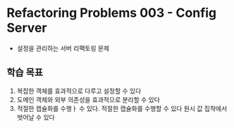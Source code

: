 # Refactoring Problems 003 - Config Server
- 설정을 관리하는 서버 리팩토링 문제

## 학습 목표
1. 복잡한 객체를 효과적으로 다루고 설정할 수 있다
2. 도메인 객체와 외부 의존성을 효과적으로 분리할 수 있다
3. 적절한 캡슐화를 수행ㅏ 수 있다.
   적절한 캡슐화를 수행할 수 있다
   원시 값 집착에서 벗어날 수 있다
